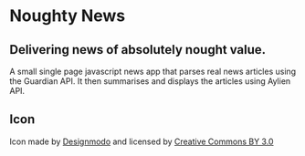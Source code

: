 # Noughty News
## Delivering news of absolutely nought value.
A small single page javascript news app that parses real news articles using the Guardian API.
It then summarises and displays the articles using Aylien API.

## Icon
Icon made by [Designmodo](http://www.flaticon.com/authors/designmodo)
and licensed by [Creative Commons BY 3.0](http://creativecommons.org/licenses/by/3.0/)
